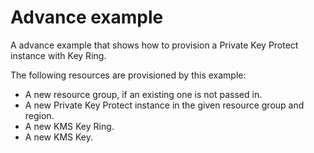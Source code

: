 # Advance example

A advance example that shows how to provision a Private Key Protect instance with Key Ring.

The following resources are provisioned by this example:
 - A new resource group, if an existing one is not passed in.
 - A new Private Key Protect instance in the given resource group and region.
 - A new KMS Key Ring.
 - A new KMS Key.
